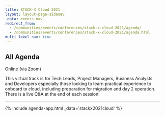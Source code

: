 ```yaml
---
title: STACK-X Cloud 2021
layout: layout-page-sidenav
_data: events-nav
redirect_from:
  - /communities/events/conferences/stack-x-cloud-2021/agenda/
  - /communities/events/conferences/stack-x-cloud-2021/agenda.html
multi_level_nav: true
---
```


## All Agenda
<span class="sgds-icon sgds-icon-camera has-text-dark" role="img" aria-label="iconName"></span> Online (via Zoom)

This virtual track is for Tech Leads, Project Managers, Business Analysts and Developers especially those looking to learn practical experience to onboard to cloud, including preparation for migration and day 2 operation. There is a live Q&A at the end of each session!

<hr />

{% include agenda-app.html
    _data='stackx2021cloud'
%}
